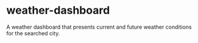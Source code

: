 # weather-dashboard
A weather dashboard  that presents current and future weather conditions for the searched city.
